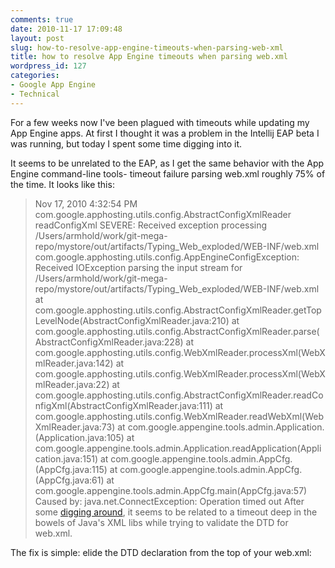 ```yaml
---
comments: true
date: 2010-11-17 17:09:48
layout: post
slug: how-to-resolve-app-engine-timeouts-when-parsing-web-xml
title: how to resolve App Engine timeouts when parsing web.xml
wordpress_id: 127
categories:
- Google App Engine
- Technical
---
```


For a few weeks now I've been plagued with timeouts while updating my App Engine apps. At first I thought it was a problem in the Intellij EAP beta I was running, but today I spent some time digging into it.

It seems to be unrelated to the EAP, as I get the same behavior with the App Engine command-line tools- timeout failure parsing web.xml roughly 75% of the time. It looks like this:


> Nov 17, 2010 4:32:54 PM com.google.apphosting.utils.config.AbstractConfigXmlReader readConfigXml
SEVERE: Received exception processing /Users/armhold/work/git-mega-repo/mystore/out/artifacts/Typing_Web_exploded/WEB-INF/web.xml
com.google.apphosting.utils.config.AppEngineConfigException: Received IOException parsing the input stream for /Users/armhold/work/git-mega-repo/mystore/out/artifacts/Typing_Web_exploded/WEB-INF/web.xml
at com.google.apphosting.utils.config.AbstractConfigXmlReader.getTopLevelNode(AbstractConfigXmlReader.java:210)
at com.google.apphosting.utils.config.AbstractConfigXmlReader.parse(AbstractConfigXmlReader.java:228)
at com.google.apphosting.utils.config.WebXmlReader.processXml(WebXmlReader.java:142)
at com.google.apphosting.utils.config.WebXmlReader.processXml(WebXmlReader.java:22)
at com.google.apphosting.utils.config.AbstractConfigXmlReader.readConfigXml(AbstractConfigXmlReader.java:111)
at com.google.apphosting.utils.config.WebXmlReader.readWebXml(WebXmlReader.java:73)
at com.google.appengine.tools.admin.Application.(Application.java:105)
at com.google.appengine.tools.admin.Application.readApplication(Application.java:151)
at com.google.appengine.tools.admin.AppCfg.(AppCfg.java:115)
at com.google.appengine.tools.admin.AppCfg.(AppCfg.java:61)
at com.google.appengine.tools.admin.AppCfg.main(AppCfg.java:57)
Caused by: java.net.ConnectException: Operation timed out
After some [digging around](http://code.google.com/p/googleappengine/issues/detail?id=1235#c15), it seems to be related to a timeout deep in the bowels of Java's XML libs while trying to validate the DTD for web.xml.


The fix is simple: elide the DTD declaration from the top of your web.xml:


> <!DOCTYPE web-app    PUBLIC "-//Sun Microsystems, Inc.//DTD Web Application 2.3//EN"    "http://java.sun.com/dtd/web-app_2_3.dtd">
